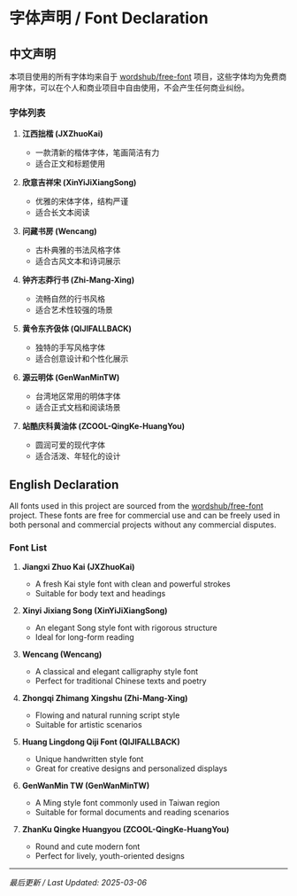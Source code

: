 # 字体声明 / Font Declaration

## 中文声明

本项目使用的所有字体均来自于 [wordshub/free-font](https://github.com/wordshub/free-font) 项目，这些字体均为免费商用字体，可以在个人和商业项目中自由使用，不会产生任何商业纠纷。

### 字体列表

1. **江西拙楷 (JXZhuoKai)**
   - 一款清新的楷体字体，笔画简洁有力
   - 适合正文和标题使用

2. **欣意吉祥宋 (XinYiJiXiangSong)**
   - 优雅的宋体字体，结构严谨
   - 适合长文本阅读

3. **问藏书房 (Wencang)**
   - 古朴典雅的书法风格字体
   - 适合古风文本和诗词展示

4. **钟齐志莽行书 (Zhi-Mang-Xing)**
   - 流畅自然的行书风格
   - 适合艺术性较强的场景

5. **黄令东齐伋体 (QIJIFALLBACK)**
   - 独特的手写风格字体
   - 适合创意设计和个性化展示

6. **源云明体 (GenWanMinTW)**
   - 台湾地区常用的明体字体
   - 适合正式文档和阅读场景

7. **站酷庆科黄油体 (ZCOOL-QingKe-HuangYou)**
   - 圆润可爱的现代字体
   - 适合活泼、年轻化的设计

## English Declaration

All fonts used in this project are sourced from the [wordshub/free-font](https://github.com/wordshub/free-font) project. These fonts are free for commercial use and can be freely used in both personal and commercial projects without any commercial disputes.

### Font List

1. **Jiangxi Zhuo Kai (JXZhuoKai)**
   - A fresh Kai style font with clean and powerful strokes
   - Suitable for body text and headings

2. **Xinyi Jixiang Song (XinYiJiXiangSong)**
   - An elegant Song style font with rigorous structure
   - Ideal for long-form reading

3. **Wencang (Wencang)**
   - A classical and elegant calligraphy style font
   - Perfect for traditional Chinese texts and poetry

4. **Zhongqi Zhimang Xingshu (Zhi-Mang-Xing)**
   - Flowing and natural running script style
   - Suitable for artistic scenarios

5. **Huang Lingdong Qiji Font (QIJIFALLBACK)**
   - Unique handwritten style font
   - Great for creative designs and personalized displays

6. **GenWanMin TW (GenWanMinTW)**
   - A Ming style font commonly used in Taiwan region
   - Suitable for formal documents and reading scenarios

7. **ZhanKu Qingke Huangyou (ZCOOL-QingKe-HuangYou)**
   - Round and cute modern font
   - Perfect for lively, youth-oriented designs

---

*最后更新 / Last Updated: 2025-03-06*
